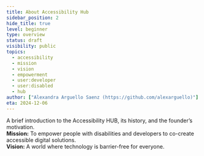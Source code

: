```yaml
---
title: About Accessibility Hub
sidebar_position: 2
hide_title: true
level: beginner
type: overview
status: draft
visibility: public
topics:
  - accessibility
  - mission
  - vision
  - empowerment
  - user:developer
  - user:disabled
  - hub
author: ["Alexandra Arguello Saenz (https://github.com/alexarguello)"]
eta: 2024-12-06
---
```


A brief introduction to the Accessibility HUB, its history, and the founder’s motivation.  
**Mission:** To empower people with disabilities and developers to co-create accessible digital solutions.  
**Vision:** A world where technology is barrier-free for everyone.

